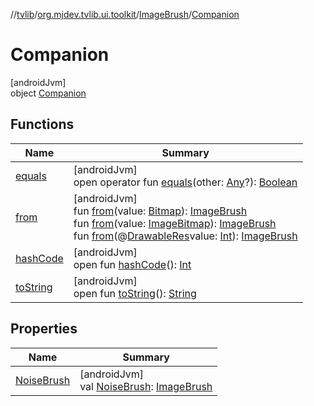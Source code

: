 //[tvlib](../../../../index.md)/[org.mjdev.tvlib.ui.toolkit](../../index.md)/[ImageBrush](../index.md)/[Companion](index.md)

# Companion

[androidJvm]\
object [Companion](index.md)

## Functions

| Name | Summary |
|---|---|
| [equals](../../../org.mjdev.tvlib.webscrapper.select/-element-not-found-exception/index.md#585090901%2FFunctions%2F-1596939238) | [androidJvm]<br>open operator fun [equals](../../../org.mjdev.tvlib.webscrapper.select/-element-not-found-exception/index.md#585090901%2FFunctions%2F-1596939238)(other: [Any](https://kotlinlang.org/api/latest/jvm/stdlib/kotlin/-any/index.html)?): [Boolean](https://kotlinlang.org/api/latest/jvm/stdlib/kotlin/-boolean/index.html) |
| [from](from.md) | [androidJvm]<br>fun [from](from.md)(value: [Bitmap](https://developer.android.com/reference/kotlin/android/graphics/Bitmap.html)): [ImageBrush](../index.md)<br>fun [from](from.md)(value: [ImageBitmap](https://developer.android.com/reference/kotlin/androidx/compose/ui/graphics/ImageBitmap.html)): [ImageBrush](../index.md)<br>fun [from](from.md)(@[DrawableRes](https://developer.android.com/reference/kotlin/androidx/annotation/DrawableRes.html)value: [Int](https://kotlinlang.org/api/latest/jvm/stdlib/kotlin/-int/index.html)): [ImageBrush](../index.md) |
| [hashCode](../../../org.mjdev.tvlib.webscrapper.select/-element-not-found-exception/index.md#1794629105%2FFunctions%2F-1596939238) | [androidJvm]<br>open fun [hashCode](../../../org.mjdev.tvlib.webscrapper.select/-element-not-found-exception/index.md#1794629105%2FFunctions%2F-1596939238)(): [Int](https://kotlinlang.org/api/latest/jvm/stdlib/kotlin/-int/index.html) |
| [toString](../../../org.mjdev.tvlib.webscrapper.select/-element-not-found-exception/index.md#1616463040%2FFunctions%2F-1596939238) | [androidJvm]<br>open fun [toString](../../../org.mjdev.tvlib.webscrapper.select/-element-not-found-exception/index.md#1616463040%2FFunctions%2F-1596939238)(): [String](https://kotlinlang.org/api/latest/jvm/stdlib/kotlin/-string/index.html) |

## Properties

| Name | Summary |
|---|---|
| [NoiseBrush](-noise-brush.md) | [androidJvm]<br>val [NoiseBrush](-noise-brush.md): [ImageBrush](../index.md) |
